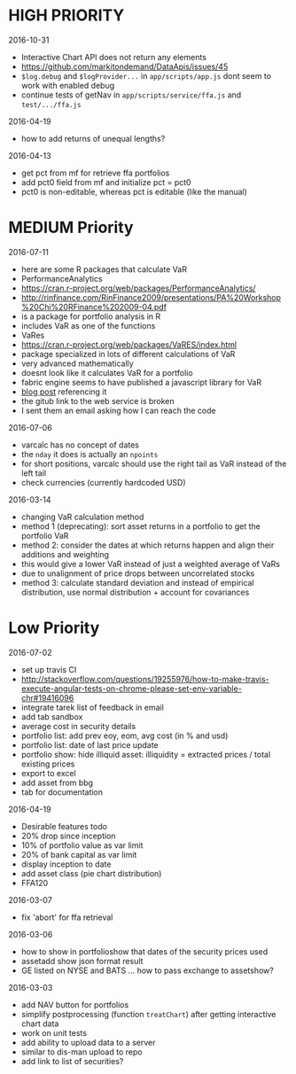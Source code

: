 # HIGH PRIORITY
2016-10-31
* Interactive Chart API does not return any elements
 * https://github.com/markitondemand/DataApis/issues/45
* `$log.debug` and `$logProvider...` in `app/scripts/app.js` dont seem to work with enabled debug
* continue tests of getNav in `app/scripts/service/ffa.js` and `test/.../ffa.js`

2016-04-19
* how to add returns of unequal lengths?

2016-04-13
* get pct from mf for retrieve ffa portfolios
 * add pct0 field from mf and initialize pct = pct0
 * pct0 is non-editable, whereas pct is editable (like the manual)

# MEDIUM Priority
2016-07-11
* here are some R packages that calculate VaR
 * PerformanceAnalytics
  * https://cran.r-project.org/web/packages/PerformanceAnalytics/
  * http://rinfinance.com/RinFinance2009/presentations/PA%20Workshop%20Chi%20RFinance%202009-04.pdf
  * is a package for portfolio analysis in R
  * includes VaR as one of the functions
 * VaRes
  * https://cran.r-project.org/web/packages/VaRES/index.html
  * package specialized in lots of different calculations of VaR
  * very advanced mathematically
  * doesnt look like it calculates VaR for a portfolio
* fabric engine seems to have published a javascript library for VaR
 * [blog post](http://fabricengine.com/benchmark-node-js-value-at-risk-web-service/) referencing it
 * the gitub link to the web service is broken
 * I sent them an email asking how I can reach the code

2016-07-06
* varcalc has no concept of dates
 * the `nday` it does is actually an `npoints`
* for short positions, varcalc should use the right tail as VaR instead of the left tail
* check currencies (currently hardcoded USD)

2016-03-14
* changing VaR calculation method
 * method 1 (deprecating): sort asset returns in a portfolio to get the portfolio VaR
 * method 2: consider the dates at which returns happen and align their additions and weighting
  * this would give a lower VaR instead of just a weighted average of VaRs
  * due to unalignment of price drops between uncorrelated stocks
 * method 3: calculate standard deviation and instead of empirical distribution, use normal distribution + account for covariances

# Low Priority
2016-07-02
* set up travis CI
 * http://stackoverflow.com/questions/19255976/how-to-make-travis-execute-angular-tests-on-chrome-please-set-env-variable-chr#19416096
* integrate tarek list of feedback in email
 * add tab sandbox
 * average cost in security details
 * portfolio list: add prev eoy, eom, avg cost (in % and usd)
 * portfolio list: date of last price update
 * portfolio show: hide illiquid asset: illiquidity = extracted prices / total existing prices
 * export to excel
 * add asset from bbg
 * tab for documentation

2016-04-19
* Desirable features todo
 * 20% drop since inception
 * 10% of portfolio value as var limit
 * 20% of bank capital as var limit
 * display inception to date
 * add asset class (pie chart distribution)
 * FFA120

2016-03-07
* fix 'abort' for ffa retrieval

2016-03-06
* how to show in portfolioshow that dates of the security prices used
* assetadd show json format result
* GE listed on NYSE and BATS ... how to pass exchange to assetshow?

2016-03-03
* add NAV button for portfolios
* simplify postprocessing (function `treatChart`) after getting interactive chart data
* work on unit tests
* add ability to upload data to a server 
 * similar to dis-man upload to repo
* add link to list of securities?

